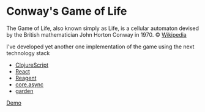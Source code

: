 Conway's Game of Life
=====================

The Game of Life, also known simply as Life, is a cellular automaton devised by the British mathematician John Horton Conway in 1970.
© [Wikipedia](http://en.wikipedia.org/wiki/Conway's_Game_of_Life)

I've developed yet another one implementation of the game using the next technology stack
 * [ClojureScript](https://github.com/clojure/clojurescript)
 * [React](http://facebook.github.io/react/)
 * [Reagent](https://github.com/holmsand/reagent)
 * [core.async](https://github.com/clojure/core.async)
 * [garden](https://github.com/noprompt/garden)

[Demo](http://pavel-v-chernykh.github.io/gol)
